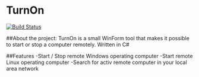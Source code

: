 # TurnOn
[![Build Status](https://travis-ci.org/hildebrandt87/TurnOn.svg?branch=master)](https://travis-ci.org/hildebrandt87/TurnOn)

##About the project:
TurnOn is a small WinForm tool that makes it possible to start or stop a computer remotely. Written in C#

##Features
-Start / Stop remote Windows operating computer 
-Start remote Linux operating computer 
-Search for activ remote computer in your local area network



